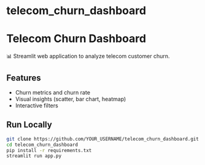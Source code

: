# telecom_churn_dashboard

# Telecom Churn Dashboard

📊 Streamlit web application to analyze telecom customer churn.

## Features
- Churn metrics and churn rate
- Visual insights (scatter, bar chart, heatmap)
- Interactive filters

## Run Locally

```bash
git clone https://github.com/YOUR_USERNAME/telecom_churn_dashboard.git
cd telecom_churn_dashboard
pip install -r requirements.txt
streamlit run app.py
